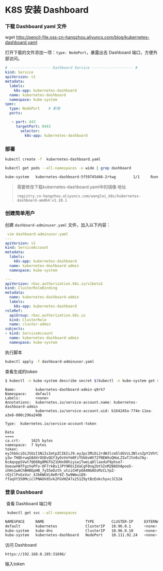 # K8S 安装 Dashboard

### 下载 Dashboard yaml 文件

wget http://pencil-file.oss-cn-hangzhou.aliyuncs.com/blog/kubernetes-dashboard.yaml



打开下载的文件添加一项：`type: NodePort`，暴露出去 Dashboard 端口，方便外部访问。

~~~yaml
# ------------------- Dashboard Service ------------------- #
kind: Service
apiVersion: v1
metadata:
  labels:
    k8s-app: kubernetes-dashboard
  name: kubernetes-dashboard
  namespace: kube-system
spec:
  type: NodePort    # 新增
  ports:

   - port: 443
     targetPort: 8443
       selector:
         k8s-app: kubernetes-dashboard
~~~



### 部署

~~~bash
kubectl create -f  kubernetes-dashboard.yaml
~~~

~~~bash
kubectl get pods --all-namespaces -o wide | grep dashboard

kube-system   kubernetes-dashboard-5f59745d46-2rtwg        1/1     Running   0          10m
~~~

 >需要修改下载kubernetes-dashboard.yaml中的镜像 地址
 >
 >`registry.cn-hangzhou.aliyuncs.com/wanglei_k8s/kubernetes-dashboard-amd64:v1.10.1`



### 创建简单用户

创建 `dashboard-adminuser.yaml` 文件，加入以下内容：

~~~yaml
 vim dashboard-adminuser.yaml
---
apiVersion: v1
kind: ServiceAccount
metadata:
  labels:
    k8s-app: kubernetes-dashboard
  name: kubernetes-dashboard-admin
  namespace: kube-system

---
apiVersion: rbac.authorization.k8s.io/v1beta1
kind: ClusterRoleBinding
metadata:
  name: kubernetes-dashboard-admin
  labels:
    k8s-app: kubernetes-dashboard
roleRef:
  apiGroup: rbac.authorization.k8s.io
  kind: ClusterRole
  name: cluster-admin
subjects:
- kind: ServiceAccount
  name: kubernetes-dashboard-admin
  namespace: kube-system
~~~



执行脚本

~~~bash
kubectl apply -f dashboard-adminuser.yaml
~~~



查看生成的token 

~~~bash
$ kubectl -n kube-system describe secret $(kubectl -n kube-system get secret | grep kubernetes-dashboard-admin-token | awk '{print $1}')

~~~

~~~text
Name:         kubernetes-dashboard-admin-q9rk7
Namespace:    default
Labels:       <none>
Annotations:  kubernetes.io/service-account.name: kubernetes-dashboard-admin
              kubernetes.io/service-account.uid: b164245a-774e-11ea-a3e8-000c296a240b

Type:  kubernetes.io/service-account-token

Data
====
ca.crt:     1025 bytes
namespace:  7 bytes
token:      eyJhbGciOiJSUzI1NiIsImtpZCI6IiJ9.eyJpc3MiOiJrdWJlcm5ldGVzL3NlcnZpY2VhY2NvdW50Iiwia3ViZXJuZXRlcy5pby9zZXJ2aWNlYWNjb3VudC9uYW1lc3BhY2UiOiJkZWZhdWx0Iiwia3ViZXJuZXRlcy5pby9zZXJ2aWNlYWNjb3VudC9zZWNyZXQubmFtZSI6IndhbmdsZWktdG9rZW4tcTlyazciLCJrdWJlcm5ldGVzLmlvL3NlcnZpY2VhY2NvdW50L3NlcnZpY2UtYWNjb3VudC5uYW1lIjoid2FuZ2xlaSIsImt1YmVybmV0ZXMuaW8vc2VydmljZWFjY291bnQvc2VydmljZS1hY2NvdW50LnVpZCI6ImIxNjQyNDVhLTc3NGUtMTFlYS1hM2U4LTAwMGMyOTZhMjQwYiIsInN1YiI6InN5c3RlbTpzZXJ2aWNlYWNjb3VudDpkZWZhdWx0OndhbmdsZWkifQ.FYPpLI8mDpWSf1cEky-y2w-THQhrwqG8ddrOGDvQGf3yOvVeYm0FzTUkbvWV72fNEWXuQHaLZIwTJtn0u7Ay-6cAqvppSVwt7Q608g8MGTGZ1UHx98hiyiwjTweLqOllaoduF9phse7-UoeuwVW7FgzVoPFo-OF7rkBs1JPY9ROiIUaCgF0nq2btSInM2B6OVApoo5-ihHs1w6ChBHBEpHB_7y55eDzth_utziCHFpOA4NG8OsMzCLYpZ-rOjClPxGxVur_4Jb6WGVL0eRr9Z-5w9WmuiQ9-ffaqVt550MciclPNAOVdSvk2FGVHZ47x251Z9ytBzEokchyxcJC52A
~~~



### 登录 Dashboard

​	查看 Dashboard 端口号

~~~bash
 kubectl get svc --all-namespaces
~~~

~~~bash
NAMESPACE     NAME                   TYPE        CLUSTER-IP     EXTERNAL-IP   PORT(S)                  AGE
default       kubernetes             ClusterIP   10.96.0.1      <none>        443/TCP                  35h
kube-system   kube-dns               ClusterIP   10.96.0.10     <none>        53/UDP,53/TCP,9153/TCP   35h
kube-system   kubernetes-dashboard   NodePort    10.111.92.24   <none>        443:31696/TCP            14m
~~~

   访问 Dashboard 

~~~text
https://192.168.0.105:31696/
~~~



输入token 

